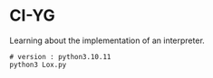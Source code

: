 # CI-YG

Learning about the implementation of an interpreter.

```
# version : python3.10.11
python3 Lox.py
```
